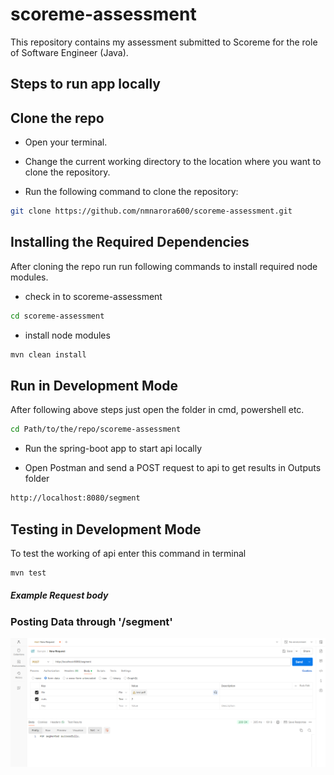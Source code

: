 # scoreme-assessment


This repository contains my assessment  submitted to Scoreme for the role of Software Engineer (Java).

## Steps to run app locally

## Clone the repo
* Open your terminal.

* Change the current working directory to the location where you want to clone the repository.

* Run the following command to clone the repository:
```bash
git clone https://github.com/nmnarora600/scoreme-assessment.git
```


## Installing the Required Dependencies

After cloning the repo run run following commands to install required node modules.

* check in to scoreme-assessment
```bash
cd scoreme-assessment
```
* install node modules
```bash
mvn clean install
```



## Run in Development Mode

After following above steps just open the folder in cmd, powershell etc.
```bash
cd Path/to/the/repo/scoreme-assessment
```
* Run the spring-boot app to start api locally

* Open Postman and send a POST request to api to get results in Outputs folder

```bash
http://localhost:8080/segment
```

## Testing in Development Mode

To test the working of api enter this command in terminal
```bash
mvn test
```


##### Example Request body

### Posting Data through '/segment'
![Thumb](https://github.com/nmnarora600/scoreme-assessment/blob/main/image/git.png)

